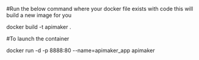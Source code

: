 #Run the below command where your docker file exists with code this will build a new image for you

docker build -t apimaker .

#To launch the container

docker run -d -p 8888:80 --name=apimaker_app apimaker
